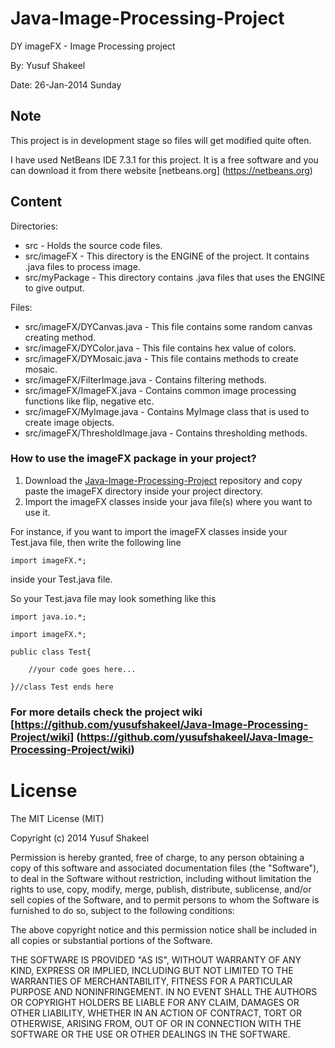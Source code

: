 Java-Image-Processing-Project
=============================

DY imageFX - Image Processing project

By: Yusuf Shakeel

Date: 26-Jan-2014 Sunday


Note
----
This project is in development stage so files will get modified quite often.

I have used NetBeans IDE 7.3.1 for this project. It is a free software and you can download it from there website [netbeans.org] (https://netbeans.org)


Content
-------

Directories:

 * src - Holds the source code files.
 * src/imageFX - This directory is the ENGINE of the project. It contains .java files to process image.
 * src/myPackage - This directory contains .java files that uses the ENGINE to give output.

Files:

 * src/imageFX/DYCanvas.java - This file contains some random canvas creating method.
 * src/imageFX/DYColor.java - This file contains hex value of colors.
 * src/imageFX/DYMosaic.java - This file contains methods to create mosaic.
 * src/imageFX/FilterImage.java - Contains filtering methods.
 * src/imageFX/ImageFX.java - Contains common image processing functions like flip, negative etc.
 * src/imageFX/MyImage.java - Contains MyImage class that is used to create image objects.
 * src/imageFX/ThresholdImage.java - Contains thresholding methods.


### How to use the imageFX package in your project?

1. Download the [Java-Image-Processing-Project](https://github.com/yusufshakeel/Java-Image-Processing-Project) repository and copy paste the imageFX directory inside your project directory.
2. Import the imageFX classes inside your java file(s) where you want to use it.

For instance, if you want to import the imageFX classes inside your Test.java file, then write the following line

`import imageFX.*;`

inside your Test.java file.

So your Test.java file may look something like this

    import java.io.*;

    import imageFX.*;

    public class Test{

        //your code goes here...

    }//class Test ends here


### For more details check the project wiki [https://github.com/yusufshakeel/Java-Image-Processing-Project/wiki] (https://github.com/yusufshakeel/Java-Image-Processing-Project/wiki)



# License

The MIT License (MIT)

Copyright (c) 2014 Yusuf Shakeel

Permission is hereby granted, free of charge, to any person obtaining a copy of
this software and associated documentation files (the "Software"), to deal in
the Software without restriction, including without limitation the rights to
use, copy, modify, merge, publish, distribute, sublicense, and/or sell copies of
the Software, and to permit persons to whom the Software is furnished to do so,
subject to the following conditions:

The above copyright notice and this permission notice shall be included in all
copies or substantial portions of the Software.

THE SOFTWARE IS PROVIDED "AS IS", WITHOUT WARRANTY OF ANY KIND, EXPRESS OR
IMPLIED, INCLUDING BUT NOT LIMITED TO THE WARRANTIES OF MERCHANTABILITY, FITNESS
FOR A PARTICULAR PURPOSE AND NONINFRINGEMENT. IN NO EVENT SHALL THE AUTHORS OR
COPYRIGHT HOLDERS BE LIABLE FOR ANY CLAIM, DAMAGES OR OTHER LIABILITY, WHETHER
IN AN ACTION OF CONTRACT, TORT OR OTHERWISE, ARISING FROM, OUT OF OR IN
CONNECTION WITH THE SOFTWARE OR THE USE OR OTHER DEALINGS IN THE SOFTWARE.
